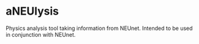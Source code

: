 # aNEUlysis
Physics analysis tool taking information from NEUnet. Intended to be used in conjunction with NEUnet.
